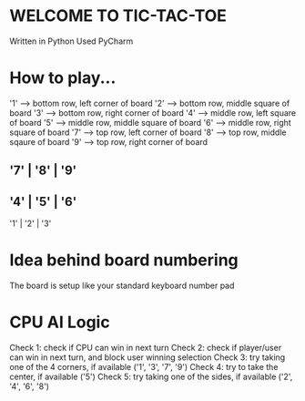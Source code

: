 # WELCOME TO TIC-TAC-TOE
Written in Python
Used PyCharm

# How to play...

'1' --> bottom row, left corner of board
'2' --> bottom row, middle square of board
'3' --> bottom row, right corner of board
'4' --> middle row, left square of board
'5' --> middle row, middle square of board
'6' --> middle row, right square of board
'7' --> top row, left corner of board
'8' --> top row, middle sqaure of board
'9' --> top row, right corner of board


'7' | '8' | '9'
----------------
'4' | '5' | '6'
----------------
'1' | '2' | '3'

# Idea behind board numbering

The board is setup like your standard keyboard number pad

# CPU AI Logic
Check 1: check if CPU can win in next turn
Check 2: check if player/user can win in next turn, and block user winning selection
Check 3: try taking one of the 4 corners, if available ('1', '3', '7', '9')
Check 4: try to take the center, if available ('5')
Check 5: try taking one of the sides, if available ('2', '4', '6', '8')
